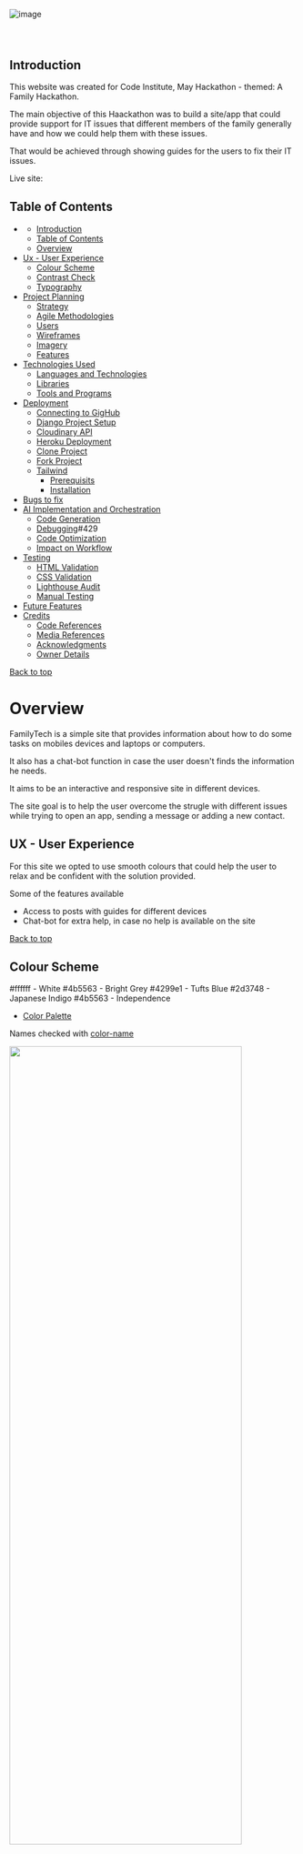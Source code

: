 ![image]()

#   <a id="top"/>

<img src=""> 

## Introduction

This website was created for Code Institute, May Hackathon - themed: A Family Hackathon.<br>

The main objective of this Haackathon was to build a site/app that could provide support for IT issues that different members of the family generally have and how we could help them with these issues.

That would be achieved through showing guides for the users to fix their IT issues.

Live site: []()

## Table of Contents
- []()
    - [Introduction](#introduction)
    - [Table of Contents](#table-of-contents)
    - [Overview](#overview)
- [Ux - User Experience](#ux---user-experience)
    - [Colour Scheme](#colour-scheme)
    - [Contrast Check](#contrast-check)
    - [Typography](#typography)
- [Project Planning](#project-planning)
    - [Strategy](#strategy)
    - [Agile Methodologies](#agile-methodologies)
    - [Users](#users)
    - [Wireframes](#wireframes)
    - [Imagery](#imagery)
    - [Features](#features)
- [Technologies Used](#technologies-used)
    - [Languages and Technologies](#languages-and-technologies)
    - [Libraries](#libraries)
    - [Tools and Programs](#tools-and-programs)
- [Deployment](#deployment)
    - [Connecting to GigHub](#connecting-to-github)
    - [Django Project Setup](#django-project-setup)
    - [Cloudinary API](#cloudinary-api)
    - [Heroku Deployment](#heroku-deployment)
    - [Clone Project](#clone-project)
    - [Fork Project](#fork-project)
    - [Tailwind](#tailwind-css-setup)
      - [Prerequisits](#prerequisites)
      - [Installation](#installation)
- [Bugs to fix](#bugs-to-fix)
- [AI Implementation and Orchestration](#ai-implementaion-and-orchestration)
    - [Code Generation](#code-generation)
    - [Debugging](#debugging)#429
    - [Code Optimization](#code-optimisation)
    - [Impact on Workflow](#impact-on-workflow)
- [Testing](#testing)
    - [HTML Validation](#html-validation)
    - [CSS Validation](#css-validation)
    - [Lighthouse Audit](#lighthouse-audit)
    - [Manual Testing](#manual-testing)
- [Future Features](#future-features)
- [Credits](#credits)
    - [Code References](#code-references)
    - [Media References](#media-references)
    - [Acknowledgments](#acknowledgements)
    - [Owner Details](#owner-details)


[Back to top](#top)

# Overview
FamilyTech is a simple site that provides information about how to do some tasks on mobiles devices and laptops or computers.<br>

It also has a chat-bot function in case the user doesn't finds the information he needs.<br>

It aims to be an interactive and responsive site in different devices.<br>

The site goal is to help the user overcome the strugle with different issues while trying to open an app, sending a message or adding a new contact.<br>

## UX - User Experience
For this site we opted to use smooth colours that could help the user to relax and be confident with the solution provided.<br>

Some of the features available
  - Access to posts with guides for different devices
  - Chat-bot for extra help, in case no help is available on the site

[Back to top](#top)

## Colour Scheme

#ffffff - White
#4b5563 - Bright Grey
#4299e1 - Tufts Blue
#2d3748 - Japanese Indigo
#4b5563 - Independence

 - [Color Palette](https://colorkit.co/color-palette-generator/ffffff-4b5563-4299e1-2d3748-cac8c8-e9e7e7-f4BAF2E9f3f3/)

Names checked with [color-name](https://www.color-name.com/hex/4b5563)

<img src="" style="width: 90%; height: 60%;"><br>

| Colour      | WCAG Ratio (against #121212) | WCAG Contrast          |
|-------------|-------------------------------|-------------------------|
| Purple      | Pass (7.1:1)                 | ✅ AAA                 |
| Indigo      | Pass (8.23:1)                | ✅✅ AAA               |
| Roseberry   | Pass (6.71:1)                | ✅✅ AAA               |
| Bright Blue | Pass (6.95:1)                | ✅✅ AAA               |

## Contrast Check
<img src=""><br>

## Typography
Fonts used for this website were:

  - [Roboto](https://fonts.google.com/specimen/Roboto)
  - [sans-serif](https://fonts.google.com/?query=sans+serif&categoryFilters=Sans+Serif:%2FSans%2F*)
  
  
[Back to top](#top)

# Project Planning

.<br>

## Strategy

  - Us

## Agile Methodologies
B.

Issues and features can be seen on [GitHub Project Board]().

Wis.

[Back to top](#top)

### Users


Persona 1: Tech-Savvy Student

    Name: Alex Chen

    Age: 20

    Occupation: Computer Science Student

    Devices Used: Laptop (primary), Smartphone (for quick lookups)

    Tech Skill Level: Intermediate to Advanced

    Goals:

        Find quick solutions for coding bugs or software installation issues

        Access reliable technical instructions between classes or while commuting

    Pain Points:

        Frustrated with vague or outdated solutions on forums

        Needs mobile-friendly content for use on the go

    Behaviors:

        Searches Google or Reddit first, but prefers visual step-by-step guides

        Frequently bookmarks or saves useful guides to read later

Persona 2: Non-Tech-Savvy Professional

    Name: Linda Martinez

    Age: 42

    Occupation: Office Manager at a small business

    Devices Used: Work Laptop (primary), Smartphone (occasionally)

    Tech Skill Level: Beginner

    Goals:

        Fix common issues like printer setup, Wi-Fi problems, or email errors

        Follow simple, jargon-free instructions

    Pain Points:

        Intimidated by overly technical explanations

        Needs clear visuals or videos to follow along

    Behaviors:

        Relies on step-by-step guides or video tutorials

        Often searches “[problem] + how to fix” on Google

Persona 3: Freelance IT Support Technician

    Name: Rajiv Patel

    Age: 33

    Occupation: Freelance IT Support Specialist

    Devices Used: Smartphone (on-site visits), Laptop (at home/office)

    Tech Skill Level: Advanced

    Goals:

        Quickly access troubleshooting steps while assisting clients on-site

        Stay updated with latest fixes and tech tools

    Pain Points:

        Time-sensitive troubleshooting—needs concise and accurate content

        Frustrated by guides that aren’t mobile-optimized

    Behaviors:

        Skims guides for relevant commands or screenshots

        Prefers content with clear structure, quick reference sections, or downloadable PDFs





[Back to top](#top)

### Wireframes
Initial wireframes - desktop view:

<img src="">
<img src="">

Initial wireframes - mobile view:

<img src="">
<img src="">

The initial concept was based on:

  - [doc)

Afns.<br>

[Back to top](#top)

### Imagery
Bag)

https://dadbloguk.com/wp-content/uploads/2015/12/Family.jpg
https://cdn.shopify.com/s/files/1/0656/3289/5229/files/Elderly_Using_Technology_Stock_Imagery_TapTec.png?v=1695582894
https://davidyorkhomehealthcare.com/wp-content/uploads/2018/03/elderly-technology.jpg


[Back to top](#top)

## Features
Some of the features that can be seen on the website are:

An

[Back to top](#top)

## Technologies Used
### Languages and Technologies
  - HTML
  - CSS
  - JavaScript
  - Python
  - PostgreSQL
  - Git
  - Github
  - VS-Code
  - Django
  - Cloudinary
  - Heroku

### Libraries
  - Django v3.2.19
  - Google Fonts

### Tools and Programs
  - Balsamiq wireframe
  - MSCopilot AI
  - VS-Code Copilot
  - ChatGPT

[Back to top](#top)

## Deployment

### Connecting to GitHub
To begin this project from scratch, you must first create a new GitHub repository using the Code Institute's Template. This template provides the relevant tools to get you started. To use this template:

  - Log in to GitHub or create a new account.<br>
  - Navigate to the above CI Full Template.<br>
  - Click 'Use this template' -> 'Create a new repository'.<br>
  - Choose a new repository name and click 'Create repository from template'.<br>
  - In your new repository space, click the purple CodeAnywhere (if this is your IDE of choice) button to generate a new workspace.<br>

[Back to top](#top)

### Django Project Setup<br>
Install Django and supporting libraries:<br>
  - pip3 install 'django<4' gunicorn<br>
  - pip3 install dj_database_url psycopg2<br>
  - pip3 install dj3-cloudinary-storage<br>

Once you have installed any relevant dependencies or libraries, such as the ones listed above, it is important to create a requirements.txt file and add all installed libraries to it with the pip3 freeze --local > requirements.txt command in the terminal.

Create a new Django project in the terminal django-admin startproject ems .

Create a new app eg. python3 mangage.py startapp events

Add this to list of INSTALLED_APPS in settings.py - 'booking',

Create a superuser for the project to allow Admin access and enter credentials: python3 manage.py createsuperuser

Migrate the changes with commands: python3 manage.py migrate

An env.py file must be created to store all protected data such as the 
DATABASE_URL and SECRET_KEY. These may be called upon in your project's settings.py file along with your Database configurations. The env.py file must be added to your gitignore file so that your important, protected information is not pushed to public viewing on GitHub. For adding to env.py:

  - import os
  - os.environ["DATABASE_URL"]="<copiedURLfrom postgresql://neondb_owner>"
  - os.environ["SECRET_KEY"]="my_super^secret@key"

For adding to settings.py:

  - import os
  - import dj_database_url
  - if os.path.exists("env.py"):
  - import env
  - SECRET_KEY = os.environ.get('SECRET_KEY') (actual key hidden within env.py)

Replace DATABASES with:

DATABASES = {<br>
    'default': dj_database_url.parse(os.environ.get("DATABASE_URL"))<br>
  }

Set up the templates directory in settings.py:
  - Under BASE_DIR enter TEMPLATES_DIR = os.path.join(BASE_DIR, ‘templates’)
  - Update TEMPLATES = 'DIRS': [TEMPLATES_DIR] with:<br>
  os.path.join(BASE_DIR, 'templates'),<br>
  os.path.join(BASE_DIR, 'templates', 'allauth')<br>
  - Create the media, static and templates directories in top level of project file in IDE workspace.<br>
  
A Procfile must be created within the project repo for Heroku deployment with the following placed within it: web: gunicorn ems.wsgi

Make the necessary migrations again.

[Back to top](#top)

### Cloudinary API
Cloudinary provides a cloud hosting solution for media storage. All users uploaded images in the FreeFid project are hosted here.

Set up a new account at Cloudinary and add your Cloudinary API environment variable to your env.py and Heroku Config Vars. In your project workspace:

  - Add Cloudinary libraries to INSTALLED_APPS in settings.py
  - In the order:<br>
   'cloudinary_storage',<br>
   'django.contrib.staticfiles',  <br>
   'cloudinary',<br>

  - Add to env.py and link up with settings.py: os.environ["CLOUDINARY_URL"]="cloudinary://...."
  - Set Cloudinary as storage for media and static files in settings.py:
  - STATIC_URL = '/static/'<br>
  STATICFILES_STORAGE = 'cloudinary_storage.storage.StaticHashedCloudinaryStorage'<br>  
  STATICFILES_DIRS = [os.path.join(BASE_DIR, 'static'), ]<br>
  STATIC_ROOT = os.path.join(BASE_DIR, 'staticfiles')‌<br>  
  MEDIA_URL = '/media/'<br>  
  DEFAULT_FILE_STORAGE = 'cloudinary_storage.storage.MediaCloudinaryStorage'<br>

[Back to top](#top)

### Heroku deployment
To start the deployment process , please follow the below steps:

  - Log in to Heroku or create an account if you are a new user.

  - Once logged in, in the Heroku Dashboard, navigate to the 'New' button in the top, right corner, and select 'Create New App'.

  - Enter an app name and choose your region. Click 'Create App'.

  - In the Deploy tab, click on the 'Settings', reach the 'Config Vars' section and click on 'Reveal Config Vars'. Here you will enter KEY:VALUE pairs for the app to run successfully. The KEY:VALUE pairs that you will need are your:<br>
CLOUDINARY_URL: cloudinary://....<br>
DATABASE_URL:postgres://...<br>
DISABLE_COLLECTSTATIC of value '1' (N.B Remove this Config Var before deployment),<br>
PORT:8000<br>
SECRET_KEY and value<br>

  - Add the Heroku host name into ALLOWED_HOSTS in your projects settings.py file ->  ['800-nielmc-django-project-lxqprmm3qz.us2.codeanyapp.com', '.herokuapp.com', 'localhost', '127.0.0.1'].

  - Once you are sure that you have set up the required files including your requirements.txt and Procfile, you have ensured that DEBUG=False, save your project, add the files, commit for initial deployment and push the data to GitHub.

  - Go to the 'Deploy' tab and choose GitHub as the Deployment method.

  - Search for the repository name, select the branch that you would like to build from, and connect it via the 'Connect' button.

  - Choose from 'Automatic' or 'Manual' deployment options, I chose the 'Manual' deployment method. Click 'Deploy Branch'.

  - Once the waiting period for the app to build has finished, click the 'View' link to bring you to your newly deployed site. If you receive any errors, Heroku will display a reason in the app build log for you to investigate. DISABLE_COLLECTSTATIC may be removed from the Config Vars once you have saved and pushed an image within your project, as can PORT:8000.

[Back to top](#top)

### Clone project
A local clone of this repository can be made on GitHub. Please follow the below steps:

  - Navigate to GitHub and log in.
  - Kids Art Repository can be found at this location.
  - Above the repository file section, locate the 'Code' button.
  - Click on this button and choose your clone method from HTTPS, SSH or GitHub CLI, copy the URL to your clipboard by clicking the 'Copy' button.
  - Open your Git Bash Terminal.
  - Change the current working directory to the location you want the cloned directory to be made.
  - Type git clone and paste in the copied URL from step 4.
  - Press 'Enter' for the local clone to be created.
  - Using the pip3 install -r requirements.txt command, the dependencies and libraries needed for FreeFido will be installed.
  - Set up your env.py file and from the above steps for Cloudinary and NeonSQL, gather the Cloudinary API key and the Neon SQL url for additon to your code.
  - Ensure that your env.py file is placed in your .gitignore file and follow the remaining steps in the above Django Project Setup section before pushing your code to GitHub.

### Fork Project
A copy of the original repository can be made through GitHub. Please follow the below steps to fork this repository:

  - Navigate to GitHub and log in.
  - Once logged in, navigate to this repository using this link Eventia Repository.
  - Above the repository file section and to the top, right of the page is the 'Fork' button, click on this to make a fork of this repository.
  - You should now have access to a forked copy of this repository in your Github account.
  - Follow the above Django Project Steps if you wish to work on the project.

[Back to top](#top)

## Tailwind CSS Setup

These instructions will guide you through setting up Tailwind CSS in your Django project using django-tailwind.

### Prerequisites

-   Node.js and npm installed. You can download them from [https://nodejs.org](https://nodejs.org).

### Installation

1.  Install django-tailwind:

    ```bash
    pip install django-tailwind==4.0.1
    ```

2.  Initialize Tailwind CSS for your app (replace "theme" with your app name if different):

    ```bash
    python manage.py tailwind init --app-name theme
    ```

3.  Add `tailwind` and your app to `INSTALLED_APPS` in `settings.py`:

    ```python
    INSTALLED_APPS = [
        ...
        'tailwind',
        'theme',
    ]
    ```

    Also, add `TAILWIND_APP_NAME = 'theme'` to your `settings.py` file.

4.  Install the npm dependencies:

    ```bash
    python manage.py tailwind install
    ```

[Back to top](#top)

### Bugs to fix
- Cele
## AI Implementaion and Orchestration
### Code Generation
The G

### Debugging
Regu

### Code Optimisation
When.<br>

### Impact on Workflow
Ov

[Back to top](#top)

## Testing
Va

### HTML Validation
Used [W3C Markup Validation Service](https://validator.w3.org/#validate_by_input) to test the HTML on all webpages and updated as needed. No errors found after fixing as can be seen on the examples bellow.
<details>
  <img src="">
</details>

[Back to top](#top)

### CSS Validation

Used [W3C CSS Validation Service](https://jigsaw.w3.org/css-validator/#validate_by_input) to test CSS style and no errors found.

  <img src="">

### Lighthouse Audit

Used Chrome Dev Tools Lighthouse to audit the site for response time and accessibility, as you can see onm the examples bellow.<br>
<details>
  <img src="">
</details>

[Back to top](#top)

### Manual Testing
Website manually tested on the following devices/browsers for responsiveness:
  - Google Chrome
  - Mozilla Firefox
  - Opera
  - Vivaldi
  - Samsung Galaxy A40
  - Google Pixel 8
  - iPhone 16
  - iPad
  - Samsung Galaxy

[Back to top](#top)

## Future Features
- Us

## Credits
### Code References
We.
<br>

### Acknowledgements
Th

### Owner Details
This website was created by . Students of Code Institute.<br>

  - [)

[Back to top](#top)

